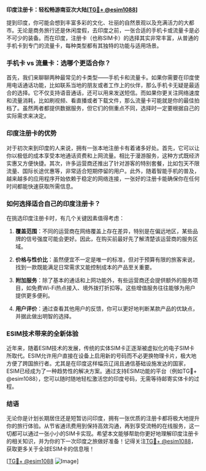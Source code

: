 **印度注册卡：轻松畅游南亚次大陆[[TG💪+ @esim1088](https://t.me/s/esim1088)]**

提到印度，你可能会想到丰富多彩的文化、壮丽的自然景观以及充满活力的大都市。无论是商务旅行还是休闲度假，去印度之前，一张合适的手机卡或流量卡是必不可少的装备。而在印度，注册卡（也称SIM卡）的选择其实非常丰富，从普通的手机卡到专门的流量卡，每种类型都有其独特的功能与适用场景。

### 手机卡 vs 流量卡：选哪个更适合你？

首先，我们来聊聊两种最常见的卡类型——手机卡和流量卡。如果你需要在印度使用电话通话功能，比如联系当地的朋友或者工作上的伙伴，那么手机卡无疑是最适合的选择。它不仅支持语音通话，还可以用来发送短信。而如果你更关注网络速度和流量消耗，比如刷视频、看直播或者下载文件，那么流量卡可能就是你的最佳拍档了。虽然两者都提供数据服务，但它们的侧重点不同，选择时一定要根据自己的实际需求来决定。

### 印度注册卡的优势

对于初次来到印度的人来说，拥有一张本地注册卡有着诸多好处。首先，它可以让你以极低的成本享受本地通话资费和上网流量。相比于漫游服务，这种方式既经济实惠又方便快捷。其次，许多运营商还推出了针对游客的特别套餐，比如包天不限流量、国际长途优惠等，非常适合短期停留的用户。此外，随着智能手机的普及，越来越多的应用程序开始依赖于稳定的网络连接，一张好的注册卡能确保你在任何时间都能快速获取所需信息。

### 如何选择适合自己的印度注册卡？

在挑选印度注册卡时，有几个关键因素值得考虑：

1. **覆盖范围**：不同的运营商在网络覆盖上存在差异，特别是在偏远地区，某些品牌的信号强度可能会更好。因此，在购买前最好先了解清楚该运营商的服务区域。
   
2. **价格与性价比**：虽然便宜不一定是唯一的标准，但对于预算有限的旅客来说，找到一款既能满足日常需求又能控制成本的产品至关重要。

3. **附加服务**：除了基本的通话和上网功能外，有些运营商还会提供额外的服务项目，如免费Wi-Fi热点接入、境外拨打折扣等。这些增值服务往往能够为用户提供更多便利。

4. **用户评价**：通过查看其他用户的反馈，你可以更好地判断某款产品的优缺点，并据此做出明智的选择。

### ESIM技术带来的全新体验

近年来，随着ESIM技术的发展，传统的实体SIM卡正逐渐被虚拟化的电子SIM卡所取代。ESIM允许用户直接在设备上启用新的号码而不必更换物理卡片，极大地方便了跨国旅行者。尤其是在印度这样幅员辽阔且通信基础设施发达的国家，ESIM已经成为了一种趋势性的解决方案。通过支持ESIM功能的平台（例如TG💪+ @esim1088），您可以随时随地轻松激活您的印度号码，无需等待邮寄实体卡的过程。

### 结语

无论你是计划长期居住还是短暂访问印度，拥有一张优质的注册卡都将极大地提升你的旅行体验。从节省通讯费用到保持高效沟通，再到享受流畅的在线服务，这一切都可以通过一张小小的SIM卡实现。希望本文能够帮助你更好地理解印度注册卡的相关知识，并为你的下一次印度之旅做好准备！记得关注[TG💪+ @esim1088](https://t.me/s/esim1088)，获取更多关于全球ESIM卡的信息哦！

[[TG💪+ @esim1088](https://t.me/s/esim1088) ![Image](https://i.postimg.cc/4NQfJmqS/Snipaste-2025-05-13-00-14-12.png)]